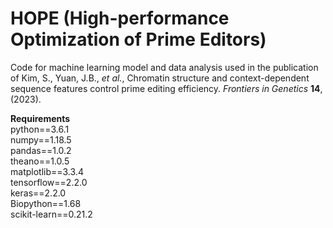 # HOPE (High-performance Optimization of Prime Editors)

Code for machine learning model and data analysis used in the publication of Kim, S., Yuan, J.B., _et al._, Chromatin structure and context-dependent sequence features control prime editing efficiency. _Frontiers in Genetics_ **14**, (2023).<br>

**Requirements**<br>
python==3.6.1<br>
numpy==1.18.5<br>
pandas==1.0.2<br>
theano==1.0.5<br>
matplotlib==3.3.4<br>
tensorflow==2.2.0<br>
keras==2.2.0<br>
Biopython==1.68<br>
scikit-learn==0.21.2
